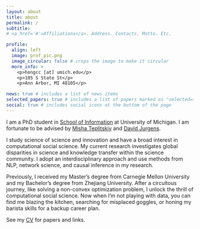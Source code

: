```yaml
---
layout: about
title: about
permalink: /
subtitle: 
# <a href='#'>Affiliations</a>. Address. Contacts. Motto. Etc.

profile:
  align: left
  image: prof_pic.png
  image_circular: false # crops the image to make it circular
  more_info: >
    <p>hongcc [at] umich.edu</p>
    <p>105 S State St</p>
    <p>Ann Arbor, MI 48105</p>

news: true # includes a list of news items
selected_papers: true # includes a list of papers marked as "selected={true}"
social: true # includes social icons at the bottom of the page
---
```



I am a PhD student in [School of Information](https://www.si.umich.edu/) at University of Michigan. I am fortunate to be advised by [Misha Teplitskiy](https://www.misha.mx/) and [David Jurgens](https://jurgens.people.si.umich.edu/). 

I study science of science and innovation and have a broad interest in computational social science. My current research investigates global disparities in science and knowledge transfer within the science community. I adopt an interdisciplinary approach and use methods from NLP, network science, and causal inference in my research.

Previously, I received my Master’s degree from Carnegie Mellon University and my Bachelor’s degree from Zhejiang University. After a circuitous journey, like solving a non-convex optimization problem, I unlock the thrill of computational social science. Now when I’m not playing with data, you can find me blazing the kitchen, searching for misplaced goggles, or honing my barista skills for a backup career plan.

See my [CV](assets/HongChen_CV.pdf) for papers and links.

<!-- Write your biography here. Tell the world about yourself. Link to your favorite [subreddit](http://reddit.com). You can put a picture in, too. The code is already in, just name your picture `prof_pic.jpg` and put it in the `img/` folder.

Put your address / P.O. box / other info right below your picture. You can also disable any of these elements by editing `profile` property of the YAML header of your `_pages/about.md`. Edit `_bibliography/papers.bib` and Jekyll will render your [publications page](/al-folio/publications/) automatically.

Link to your social media connections, too. This theme is set up to use [Font Awesome icons](https://fontawesome.com/) and [Academicons](https://jpswalsh.github.io/academicons/), like the ones below. Add your Facebook, Twitter, LinkedIn, Google Scholar, or just disable all of them. -->
